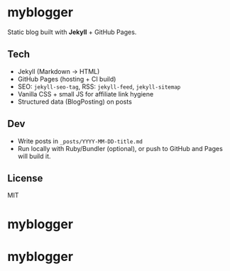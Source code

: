 # myblogger

Static blog built with **Jekyll** + GitHub Pages.

## Tech
- Jekyll (Markdown → HTML)
- GitHub Pages (hosting + CI build)
- SEO: `jekyll-seo-tag`, RSS: `jekyll-feed`, `jekyll-sitemap`
- Vanilla CSS + small JS for affiliate link hygiene
- Structured data (BlogPosting) on posts

## Dev
- Write posts in `_posts/YYYY-MM-DD-title.md`
- Run locally with Ruby/Bundler (optional), or push to GitHub and Pages will build it.

## License
MIT
# myblogger
# myblogger
